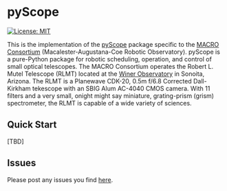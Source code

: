 # pyScope
[![License: MIT](https://img.shields.io/badge/License-MIT-yellow.svg)](https://opensource.org/licenses/MIT)

This is the implementation of the [pyScope](https://github.com/WWGolay/pyScope) package specific to the [MACRO Consortium](http://macroconsortium.org/) (Macalester-Augustana-Coe Robotic Observatory). pyScope is a pure-Python package for robotic scheduling, operation, and control of small optical telescopes. The MACRO Consortium operates the Robert L. Mutel Telescope (RLMT) located at the [Winer Observatory](https://winer.org/) in Sonoita, Arizona. The RLMT is a Planewave CDK-20, 0.5m f/6.8 Corrected Dall-Kirkham tekescope with an SBIG Alum AC-4040 CMOS camera. With 11 filters and a very small, onight might say miniature, grating-prism (grism) spectrometer, the RLMT is capable of a wide variety of sciences. 

## Quick Start
[TBD]

## Issues
Please post any issues you find [here](https://github.com/macro-consortium/pyScope/issues).